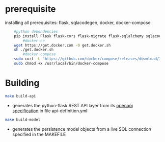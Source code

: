 prerequisite
=======

installing all prerequisites: flask, sqlacodegen, docker, docker-compose

```bash
	#python dependencies
	pip install Flask flask-cors flask-migrate flask-sqlalchemy sqlacodegen
        #docker-ce
	wget https://get.docker.com -O get.docker.sh
	sh ./get.docker.sh
        #docker compose
	sudo curl -L "https://github.com/docker/compose/releases/download/1.24.0/docker-compose-$(uname -s)-$(uname -m)" -o /usr/local/bin/docker-compose
	sudo chmod +x /usr/local/bin/docker-compose
```


Building
========

```bash
make build-api
```

* generates the python-flask REST API layer from its [openapi specification](http://spec.openapis.org/oas/v3.0.2) in file api-definition.yml

```bash
make build-model
```

* generates the persistence model objects from a live SQL connection specified in the MAKEFILE



